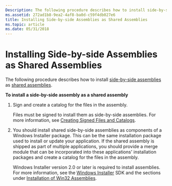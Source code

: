 ```yaml
---
Description: The following procedure describes how to install side-by-side assemblies as shared assemblies.
ms.assetid: 272ad1b8-9ea2-4af8-ba0d-c59f4db027e6
title: Installing Side-by-side Assemblies as Shared Assemblies
ms.topic: article
ms.date: 05/31/2018
---
```


# Installing Side-by-side Assemblies as Shared Assemblies

The following procedure describes how to install [side-by-side assemblies](about-side-by-side-assemblies-.md) as [shared assemblies](https://docs.microsoft.com/windows/desktop/Msi/shared-assemblies).

**To install a side-by-side assembly as a shared assembly**

1.  Sign and create a catalog for the files in the assembly.

    Files must be signed to install them as side-by-side assemblies. For more information, see [Creating Signed Files and Catalogs](creating-signed-files-and-catalogs.md).

2.  You should install shared side-by-side assemblies as components of a Windows Installer package. This can be the same installation package used to install or update your application. If the shared assembly is shipped as part of multiple applications, you should provide a merge module that can be incorporated into these applications' installation packages and create a catalog for the files in the assembly.

    Windows Installer version 2.0 or later is required to install assemblies. For more information, see the [Windows Installer](https://msdn.microsoft.com/en-us/library/Cc185688(v=VS.85).aspx) SDK and the sections under [Installation of Win32 Assemblies](https://msdn.microsoft.com/en-us/library/Aa369292(v=VS.85).aspx).

 

 




